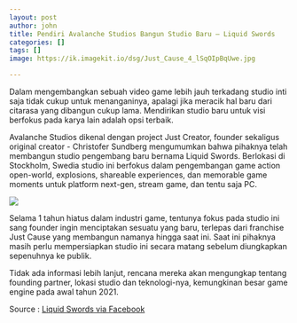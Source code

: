 ```yaml
---
layout: post
author: john
title: Pendiri Avalanche Studios Bangun Studio Baru — Liquid Swords
categories: []
tags: []
image: https://ik.imagekit.io/dsg/Just_Cause_4_lSqOIpBqUwe.jpg

---
```

Dalam mengembangkan sebuah video game lebih jauh terkadang studio inti saja tidak cukup untuk menanganinya, apalagi jika meracik hal baru dari citarasa yang dibangun cukup lama. Mendirikan studio baru untuk visi berfokus pada karya lain adalah opsi terbaik.

Avalanche Studios dikenal dengan project Just Creator, founder sekaligus original creator - Christofer Sundberg mengumumkan bahwa pihaknya telah membangun studio pengembang baru bernama Liquid Swords. Berlokasi di Stockholm, Swedia studio ini berfokus dalam pengembangan game action open-world, explosions, shareable experiences, dan memorable game moments untuk platform next-gen, stream game, dan tentu saja PC.

![](https://ik.imagekit.io/dsg/Liquid_Swords_-bCZRFnratX.jpg)

Selama 1 tahun hiatus dalam industri game, tentunya fokus pada studio ini sang founder ingin menciptakan sesuatu yang baru, terlepas dari franchise Just Cause yang membangun namanya hingga saat ini. Saat ini pihaknya masih perlu mempersiapkan studio ini secara matang sebelum diungkapkan sepenuhnya ke publik. 

Tidak ada informasi lebih lanjut, rencana mereka akan mengungkap tentang founding partner, lokasi studio dan teknologi-nya, kemungkinan besar game engine pada awal tahun 2021.

Source : [Liquid Swords via Facebook](https://web.facebook.com/LiquidSwordsStudios/posts/139554754594524?_rdc=1&_rdr)